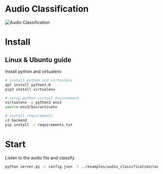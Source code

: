 
# Audio Classification

![Audio Classification](/images/screenshots/audio_classification.png "Audio Classification")

# Install

## Linux & Ubuntu guide

Install python and virtualenv 

```bash
# install python and virtualenv 
apt install python3.6
pip3 install virtualenv

# setup python virtual environment 
virtualenv -p python3 env3
source env3/bin/activate

# install requirements 
cd backend
pip install -r requirements.txt
```

# Start

Listen to the audio file and classify

```bash
python server.py -c config.json -l ../examples/audio_classification/config.xml -i ../examples/audio_classification/tasks.json -o output
```
